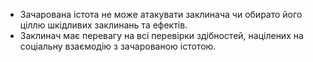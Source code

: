 * Зачарована істота не може атакувати заклинача чи обирато його ціллю шкідливих заклинань та ефектів.
* Заклинач має перевагу на всі перевірки здібностей, націлених на соціальну взаємодію з зачарованою істотою.